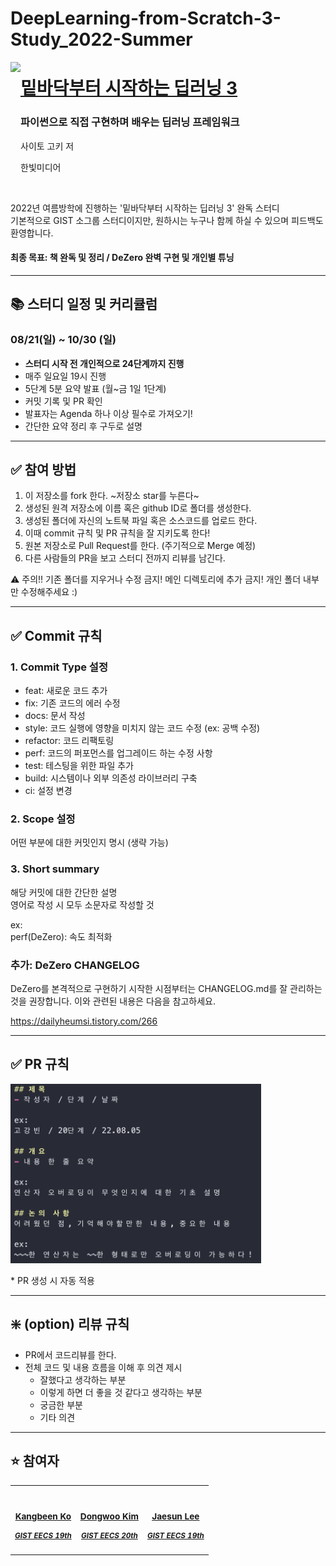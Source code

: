 # DeepLearning-from-Scratch-3-Study_2022-Summer
<p>
<a href="http://www.yes24.com/Product/Goods/95343845">  
<img src="https://github.com/WegraLee/deep-learning-from-scratch-3/blob/master/cover.jpg" height="200" align=left></a>
  <a href="http://www.yes24.com/Product/Goods/95343845">
  <h1>밑바닥부터 시작하는 딥러닝 3</h1></a>
  <h3>파이썬으로 직접 구현하며 배우는 딥러닝 프레임워크</h3>
  <p>사이토 고키 저</p>
  <p>한빛미디어</p>
</p>

<br>

2022년 여름방학에 진행하는 '밑바닥부터 시작하는 딥러닝 3' 완독 스터디<br>
기본적으로 GIST 소그룹 스터디이지만, 원하시는 누구나 함께 하실 수 있으며 피드백도 환영합니다.<br>


#### 최종 목표: 책 완독 및 정리 / DeZero 완벽 구현 및 개인별 튜닝

---

## 📚 스터디 일정 및 커리큘럼
### 08/21(일) ~ 10/30 (일)

- **스터디 시작 전 개인적으로 24단계까지 진행**
- 매주 일요일 19시 진행
- 5단계 5분 요약 발표 (월~금 1일 1단계)
- 커밋 기록 및 PR 확인
- 발표자는 Agenda 하나 이상 필수로 가져오기!
- 간단한 요약 정리 후 구두로 설명

---

## ✅ 참여 방법

1. 이 저장소를 fork 한다. ~저장소 star를 누른다~
2. 생성된 원격 저장소에 이름 혹은 github ID로 폴더를 생성한다.
3. 생성된 폴더에 자신의 노트북 파일 혹은 소스코드를 업로드 한다.
4. 이때 commit 규칙 및 PR 규칙을 잘 지키도록 한다!
5. 원본 저장소로 Pull Request를 한다. (주기적으로 Merge 예정)
6. 다른 사람들의 PR을 보고 스터디 전까지 리뷰를 남긴다.

⚠️ 주의!! 기존 폴더를 지우거나 수정 금지! 메인 디렉토리에 추가 금지! 개인 폴더 내부만 수정해주세요 :)

---

## ✅ Commit 규칙

### 1. Commit Type 설정
  - feat: 새로운 코드 추가
  - fix: 기존 코드의 에러 수정
  - docs: 문서 작성
  - style: 코드 실행에 영향을 미치지 않는 코드 수정 (ex: 공백 수정)
  - refactor: 코드 리팩토링
  - perf: 코드의 퍼포먼스를 업그레이드 하는 수정 사항
  - test: 테스팅을 위한 파일 추가
  - build: 시스템이나 외부 의존성 라이브러리 구축
  - ci: 설정 변경

### 2. Scope 설정
어떤 부분에 대한 커밋인지 명시 (생략 가능)

### 3. Short summary
해당 커밋에 대한 간단한 설명<br>
영어로 작성 시 모두 소문자로 작성할 것

ex:<br>
perf(DeZero): 속도 최적화

### 추가: DeZero CHANGELOG
DeZero를 본격적으로 구현하기 시작한 시점부터는 CHANGELOG.md를 잘 관리하는 것을 권장합니다.
이와 관련된 내용은 다음을 참고하세요.

https://dailyheumsi.tistory.com/266

----

## ✅ PR 규칙

<img width="401" alt="image" src="pull-request-template.png">

<br>

\* PR 생성 시 자동 적용

----

## ❇️ (option) 리뷰 규칙

- PR에서 코드리뷰를 한다.
- 전체 코드 및 내용 흐름을 이해 후 의견 제시
  - 잘했다고 생각하는 부분
  - 이렇게 하면 더 좋을 것 같다고 생각하는 부분
  - 궁금한 부분
  - 기타 의견

----

## ⭐️ 참여자
<table align='center'>
  <tr>
    <td align="center">
      <a href="https://github.com/KevinTheRainmaker"><img src="https://github.com/KevinTheRainmaker.png" width="200" alt=""/>
        <sub>
          <h3>Kangbeen Ko</h3>
          <h5>GIST EECS 19th</h5>
        </sub></a>
      </td>
    <td align="center">
      <a href="https://github.com/dwjustin"><img src="https://github.com/dwjustin.png" width="200" alt=""/>
        <sub>
          <h3>Dongwoo Kim</h3>
          <h5>GIST EECS 20th</h5>
        </sub></a>
      </td>
    <td align="center">
      <a href="https://github.com/Reelect"><img src="https://github.com/Reelect.png" width="200" alt=""/>
        <sub>
          <h3>Jaesun Lee</h3>
          <h5>GIST EECS 19th</h5>
        </sub></a>
      </td>
  </tr>
</table>

<!--     <td align="center">
      <a href="https://github.com/willystumblr"><img src="https://github.com/willystumblr.png" width="200" alt=""/>
        <sub>
          <h3>Minseo Kim</h3>
          <h5>GIST EECS 20th</h5>
        </sub></a>
      </td> -->
<br>
